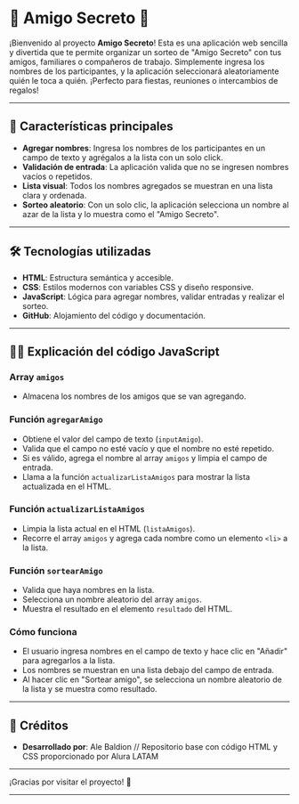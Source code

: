 # 🎉 Amigo Secreto 🎁

¡Bienvenido al proyecto **Amigo Secreto**! Esta es una aplicación web sencilla y divertida que te permite organizar un sorteo de "Amigo Secreto" con tus amigos, familiares o compañeros de trabajo. Simplemente ingresa los nombres de los participantes, y la aplicación seleccionará aleatoriamente quién le toca a quién. ¡Perfecto para fiestas, reuniones o intercambios de regalos!

---

## 🚀 Características principales

- **Agregar nombres**: Ingresa los nombres de los participantes en un campo de texto y agrégalos a la lista con un solo click.
- **Validación de entrada**: La aplicación valida que no se ingresen nombres vacíos o repetidos.
- **Lista visual**: Todos los nombres agregados se muestran en una lista clara y ordenada.
- **Sorteo aleatorio**: Con un solo clic, la aplicación selecciona un nombre al azar de la lista y lo muestra como el "Amigo Secreto".

---

## 🛠️ Tecnologías utilizadas

- **HTML**: Estructura semántica y accesible.
- **CSS**: Estilos modernos con variables CSS y diseño responsive.
- **JavaScript**: Lógica para agregar nombres, validar entradas y realizar el sorteo.
- **GitHub**: Alojamiento del código y documentación.

---

## 🧑‍💻 Explicación del código JavaScript

### Array `amigos`
- Almacena los nombres de los amigos que se van agregando.

### Función `agregarAmigo`
- Obtiene el valor del campo de texto (`inputAmigo`).
- Valida que el campo no esté vacío y que el nombre no esté repetido.
- Si es válido, agrega el nombre al array `amigos` y limpia el campo de entrada.
- Llama a la función `actualizarListaAmigos` para mostrar la lista actualizada en el HTML.

### Función `actualizarListaAmigos`
- Limpia la lista actual en el HTML (`listaAmigos`).
- Recorre el array `amigos` y agrega cada nombre como un elemento `<li>` a la lista.

### Función `sortearAmigo`
- Valida que haya nombres en la lista.
- Selecciona un nombre aleatorio del array `amigos`.
- Muestra el resultado en el elemento `resultado` del HTML.

### Cómo funciona
- El usuario ingresa nombres en el campo de texto y hace clic en "Añadir" para agregarlos a la lista.
- Los nombres se muestran en una lista debajo del campo de entrada.
- Al hacer clic en "Sortear amigo", se selecciona un nombre aleatorio de la lista y se muestra como resultado.

---

## 🙌 Créditos

- **Desarrollado por**: Ale Baldion // Repositorio base con código HTML y CSS proporcionado por Alura LATAM


---

¡Gracias por visitar el proyecto! 🎊

---

